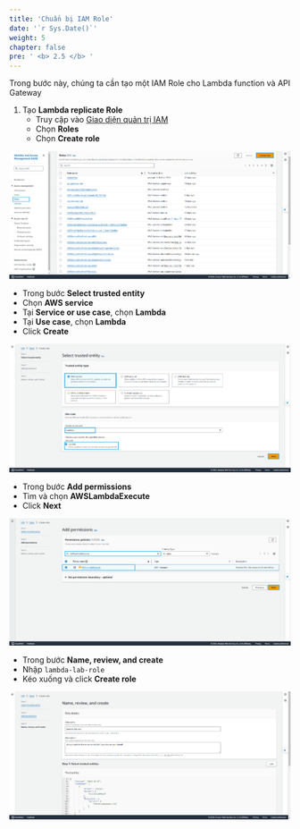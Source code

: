 ```yaml
---
title: 'Chuẩn bị IAM Role'
date: '`r Sys.Date()`'
weight: 5
chapter: false
pre: ' <b> 2.5 </b> '
---
```


Trong bước này, chúng ta cần tạo một IAM Role cho Lambda function và API Gateway

1. Tạo **Lambda replicate Role**
   - Truy cập vào [Giao diện quản trị IAM](https://us-east-1.console.aws.amazon.com/iam/home?region=ap-southeast-1#/home)
   - Chọn **Roles**
   - Chọn **Create role**

![IAM Console](/images/2.prerequisite/001-iamconsole.png)

- Trong bước **Select trusted entity**
- Chọn **AWS service**
- Tại **Service or use case**, chọn **Lambda**
- Tại **Use case**, chọn **Lambda**
- Click **Create**

![Create Lambda Replicate Role](/images/2.prerequisite/002-lambdareplicaterole.png)

- Trong bước **Add permissions**
- Tìm và chọn **AWSLambdaExecute**
- Click **Next**

![Create Lambda Replicate Role](/images/2.prerequisite/003-createlambdareplicaterole.png)

- Trong bước **Name, review, and create**
- Nhập `lambda-lab-role`
- Kéo xuống và click **Create role**

![Create Lambda Replicate Role](/images/2.prerequisite/004-createlambdareplicaterole.png)
